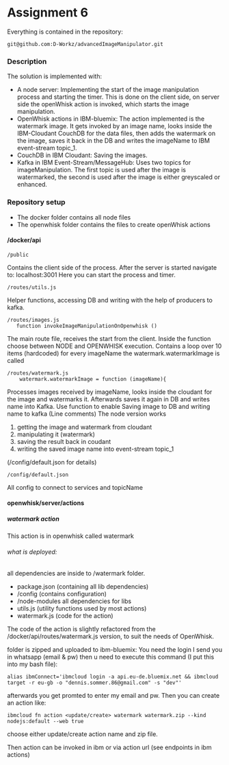 # Assignment 6

Everything is contained in the repository: 
```
git@github.com:D-Workz/advancedImageManipulator.git
```
### Description

The solution is implemented with:
 * A node server: Implementing the start of the image manipulation process and starting the timer. This is done on the client side, on server side the openWhisk action is invoked, which starts the image manipulation.
 * OpenWhisk actions in IBM-bluemix: The action implemented is the watermark image. It gets invoked by an image name, looks inside the IBM-Cloudant CouchDB for the data files, then adds the watermark on the image, saves it back in the DB and writes the imageName to IBM event-stream topic_1.
 * CouchDB in IBM Cloudant: Saving the images.
 * Kafka in IBM Event-Stream/MessageHub: Uses two topics for imageManipulation. The first topic is used after the image is watermarked, the second is used after the image is either greyscaled or enhanced.

### Repository setup

* The docker folder contains all node files
* The openwhisk folder contains the files to create openWhisk actions

#### /docker/api

```
/public
```

Contains the client side of the process. After the server is started navigate to: localhost:3001
Here you can start the process and timer.
```
/routes/utils.js
```
Helper functions, accessing DB and writing with the help of producers to kafka.

```
/routes/images.js
   function invokeImageManipulationOnOpenwhisk ()
```
The main route file, receives the start from the client. 
Inside the function choose between NODE and OPENWHISK execution.
Contains a loop over 10 items (hardcoded) for every imageName the watermark.watermarkImage is called
```
/routes/watermark.js
    watermark.watermarkImage = function (imageName){
```
Processes images received by imageName, looks inside the cloudant for the image and watermarks it. Afterwards saves it again in DB and writes name into Kafka.
Use function to enable Saving image to DB and writing name to kafka (Line comments)
The node version works
1. getting the image and watermark from cloudant
2. manipulating it (watermark)
3. saving the result back in coudant 
4. writing the saved image name into event-stream topic_1 

(/config/default.json for details)
```
/config/default.json
```
All config to connect to services and topicName

#### openwhisk/server/actions

##### watermark action 
This action is in openwhisk called watermark

###### what is deployed:
all dependencies are inside to /watermark folder. 
* package.json (containing all lib dependencies)
* /config (contains configuration)
* /node-modules all dependencies for libs
* utils.js (utility functions used by most actions) 
* watermark.js (code for the action)

The code of the action is slightly refactored from the /docker/api/routes/watermark.js version, to suit the needs of OpenWhisk. 

folder is zipped and uploaded to ibm-bluemix:
You need the login I send you in whatsapp (email & pw) 
then u need to execute this command (I put this into my bash file): 
```
alias ibmConnect='ibmcloud login -a api.eu-de.bluemix.net && ibmcloud target -r eu-gb -o "dennis.sommer.86@gmail.com" -s "dev"'
```
afterwards you get promted to enter my email and pw.
Then you can create an action like:
```
ibmcloud fn action <update/create> watermark watermark.zip --kind nodejs:default --web true
```
choose either update/create action name and zip file. 

Then action can be invoked in ibm or via action url (see endpoints in ibm actions)